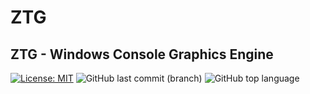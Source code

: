 # ZTG
## ZTG - Windows Console Graphics Engine 
[![License: MIT](https://img.shields.io/badge/License-MIT-yellow.svg)](https://opensource.org/licenses/MIT)
![GitHub last commit (branch)](https://img.shields.io/github/last-commit/zLouis043/ZTG/main)
![GitHub top language](https://img.shields.io/github/languages/top/zLouis043/ZTG)
